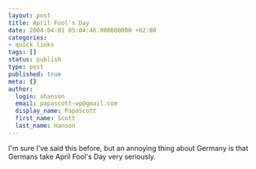 ```yaml
---
layout: post
title: April Fool's Day
date: 2004-04-01 05:04:46.000000000 +02:00
categories:
- quick links
tags: []
status: publish
type: post
published: true
meta: {}
author:
  login: shanson
  email: papascott-wp@gmail.com
  display_name: PapaScott
  first_name: Scott
  last_name: Hanson
---
```

<p>I'm sure I've said this before, but an annoying thing about Germany is that Germans take April Fool's Day very seriously.</p>
